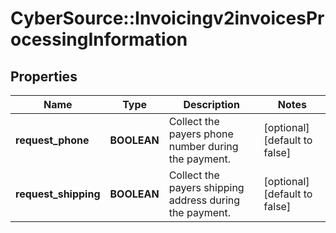 # CyberSource::Invoicingv2invoicesProcessingInformation

## Properties
Name | Type | Description | Notes
------------ | ------------- | ------------- | -------------
**request_phone** | **BOOLEAN** | Collect the payers phone number during the payment. | [optional] [default to false]
**request_shipping** | **BOOLEAN** | Collect the payers shipping address during the payment. | [optional] [default to false]


